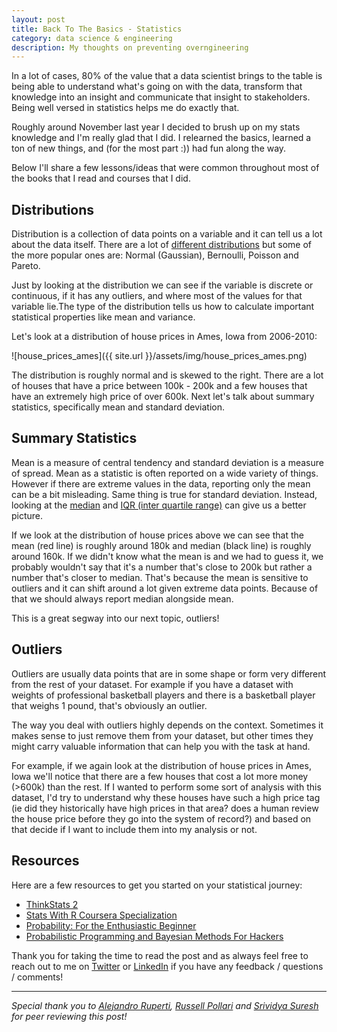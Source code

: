 ```yaml
---
layout: post
title: Back To The Basics - Statistics
category: data science & engineering
description: My thoughts on preventing overngineering
---
```


In a lot of cases, 80% of the value that a data scientist brings to the table is being able to understand what\'s going on with the data, transform that knowledge into an insight and communicate that insight to stakeholders.
Being well versed in statistics helps me do exactly that. 

Roughly around November last year I decided to brush up on my stats knowledge and I\'m really glad that I did. I relearned the basics, learned a ton of new things, and (for the most part :)) had fun along the way.

Below I\'ll share a few lessons/ideas that were common throughout most of the books that I read and courses that I did.

## Distributions

Distribution is a collection of data points on a variable and it can tell us a lot about the data itself. There are a lot of [different distributions](https://en.wikipedia.org/wiki/List_of_probability_distributions) but some of the more popular ones are: Normal (Gaussian), Bernoulli, Poisson and Pareto.

Just by looking at the distribution we can see if the variable is discrete or continuous, if it has any outliers, and where most of the values for that variable lie.The type of the distribution tells us how to calculate important statistical properties like mean and variance.

Let\'s look at a distribution of house prices in Ames, Iowa from 2006-2010:

![house_prices_ames]({{ site.url }}/assets/img/house_prices_ames.png)

The distribution is roughly normal and is skewed to the right. There are a lot of houses that have a price between 100k - 200k and a few houses that have an extremely high price of over 600k. Next let\'s talk about summary statistics, specifically mean and standard deviation. 

## Summary Statistics

Mean is a measure of central tendency and standard deviation is a measure of spread. Mean as a statistic is often reported on a wide variety of things. However if there are extreme values in the data, reporting only the mean can be a bit misleading. Same thing is true for standard deviation. Instead, looking at the [median](https://en.wikipedia.org/wiki/Median) and [IQR (inter quartile range)](https://en.wikipedia.org/wiki/Interquartile_range) can give us a better picture. 

If we look at the distribution of house prices above we can see that the mean (red line) is roughly around 180k and median (black line) is roughly around 160k. If we didn\'t know what the mean is and we had to guess it, we probably wouldn\'t say that it\'s a number that\'s close to 200k but rather a number that\'s closer to median. That\'s because the mean is sensitive to outliers and it can shift around a lot given extreme data points. Because of that we should always report median alongside mean.

This is a great segway into our next topic, outliers!

## Outliers 

Outliers are usually data points that are in some shape or form very different from the rest of your dataset. For example if you have a dataset with weights of professional basketball players and there is a basketball player that weighs 1 pound, that\'s obviously an outlier.

The way you deal with outliers highly depends on the context. Sometimes it makes sense to just remove them from your dataset, but other times they might carry valuable information that can help you with the task at hand. 

For example, if we again look at the distribution of house prices in Ames, Iowa we\'ll notice that there are a few houses that cost a lot more money (>600k) than the rest. If I wanted to perform some sort of analysis with this dataset, I\'d try to understand why these houses have such a high price tag (ie did they historically have high prices in that area? does a human review the house price before they go into the system of record?) and based on that decide if I want to include them into my analysis or not. 

## Resources

Here are a few resources to get you started on your statistical journey:
* [ThinkStats 2](https://greenteapress.com/wp/think-stats-2e/)
* [Stats With R Coursera Specialization](https://www.coursera.org/specializations/statistics)
* [Probability: For the Enthusiastic Beginner](https://www.amazon.com/Probability-Enthusiastic-Beginner-David-Morin/dp/1523318678)
* [Probabilistic Programming and Bayesian Methods For Hackers](https://github.com/CamDavidsonPilon/Probabilistic-Programming-and-Bayesian-Methods-for-Hackers)


Thank you for taking the time to read the post and as always feel free to reach out to me on [Twitter](https://mobile.twitter.com/novica93) or [LinkedIn](https://www.linkedin.com/in/novarac23/) if you have any feedback / questions / comments! 

---

_Special thank you to [Alejandro Ruperti](https://www.linkedin.com/in/aleruperti/), [Russell Pollari](https://www.linkedin.com/in/russell-pollari/) and [Srividya Suresh](https://www.linkedin.com/in/srividya-suresh-phd-55b08789/) for peer reviewing this post!_